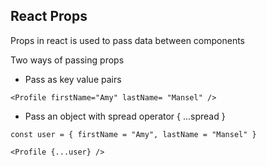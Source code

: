 ## React Props

Props in react is used to pass data between components 

Two ways of passing props 
- Pass as key value pairs

```
<Profile firstName="Amy" lastName= "Mansel" />
```

- Pass an object with spread operator { ...spread }

```
const user = { firstName = "Amy", lastName = "Mansel" }

<Profile {...user} />
```
